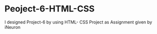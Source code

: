 # Peoject-6-HTML-CSS
I designed Project-6 by using HTML- CSS Project as Assignment given by iNeuron
